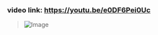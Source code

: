 ### video link: https://youtu.be/e0DF6Pei0Uc
> ![Image](https://github.com/user-attachments/assets/2f8718ae-b666-4dc0-bf92-58d6b3576ea5)
